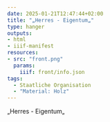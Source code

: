 ```yaml
---
date: 2025-01-21T12:47:44+02:00
title: "„Herres - Eigentum„"
type: hanger
outputs:
- html
- iiif-manifest
resources:
- src: "front.png"
  params:
    iiif: front/info.json
tags:
  - Staatliche Organisation
  - "Material: Holz"
---
```

„Herres - Eigentum„
